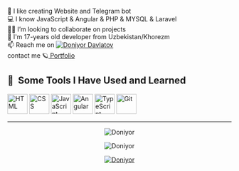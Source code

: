 💫 I like creating Website and Telegram bot\
 💻 I know JavaScript & Angular & PHP & MYSQL & Laravel  \
 👨‍💻 I’m looking to collaborate on projects \
 💬 I'm 17-years old developer from Uzbekistan/Khorezm \
 📫 Reach me on [![ Doniyor Davlatov ](https://img.shields.io/badge/DoniyorDavlatov-30302f?style=flat&logo=telegram)](https://t.me/dilwadovvc) <br> 
 contact me
 🪐<a href="https://t.me/dilwadovvc" target="/blank"> Portfolio </a>
 
 

 
 
 
 
 
 <h2> 🚀 &nbsp;Some Tools I Have Used and Learned</h2>
 <p align="left">
 
   <img title="HTML"  src="https://upload.wikimedia.org/wikipedia/commons/thumb/6/61/HTML5_logo_and_wordmark.svg/2048px-HTML5_logo_and_wordmark.svg.png" alt="HTML" width="45" height="45"/>
 
   <img title="CSS"  src="https://encrypted-tbn0.gstatic.com/images?q=tbn:ANd9GcRuyLrpuKlKe8VdORfiCe6t0CbdIJoZ_4wynQ&s" alt="CSS" width="45" height="45"/>
 
   <img title="JavaScript"  src="https://upload.wikimedia.org/wikipedia/commons/thumb/9/99/Unofficial_JavaScript_logo_2.svg/800px-Unofficial_JavaScript_logo_2.svg.png" alt="JavaScript" width="45" height="45"/>
 
   <img title="Angular"  src="https://avatars.githubusercontent.com/Angular" alt="Angular" width="45" height="45"/>
 
   <img title="TypeScript"  src="https://encrypted-tbn0.gstatic.com/images?q=tbn:ANd9GcRAw6g643X_IP059eZ03Jh_kcr9-a-oQpMdhQ&s" alt="TypeScript"     width="45" height="45"/>
 
   <img title="Git"  src="https://avatars.githubusercontent.com/Git" alt="Git" width="45" height="45"/>
 
   <hr>


 
 <p align="center"> <img src="https://github-readme-stats.vercel.app/api/top-langs/?username=dilwadovc&layout=compact&theme=radical" alt="Doniyor" />
 <p align="center"> <img src="https://github-readme-stats.vercel.app/api?username=dilwadovc&show_icons=true&theme=gotham" alt="Doniyor" />
 
 <p align="center"> <a href="https://github.com/ryo-ma/github-profile-trophy"><img src="https://github-profile-trophy.vercel.app/?username=dilwadovc&theme=onestar&row=1&margin-w=15&margin-h=15&no-bg=true" alt="Doniyor" /></a> </p
